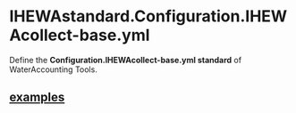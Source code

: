 # IHEWAstandard.Configuration.IHEWAcollect-base.yml

Define the **Configuration.IHEWAcollect-base.yml standard** of WaterAccounting Tools.

## [examples](examples/README.md)
